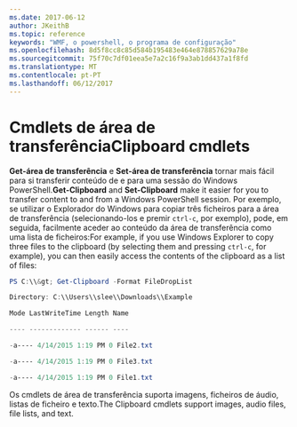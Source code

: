 ```yaml
---
ms.date: 2017-06-12
author: JKeithB
ms.topic: reference
keywords: "WMF, o powershell, o programa de configuração"
ms.openlocfilehash: 8d5f8cc8c85d584b195483e464e878857629a78e
ms.sourcegitcommit: 75f70c7df01eea5e7a2c16f9a3ab1dd437a1f8fd
ms.translationtype: MT
ms.contentlocale: pt-PT
ms.lasthandoff: 06/12/2017
---
```

# <a name="clipboard-cmdlets"></a><span data-ttu-id="35298-102">Cmdlets de área de transferência</span><span class="sxs-lookup"><span data-stu-id="35298-102">Clipboard cmdlets</span></span>
<span data-ttu-id="35298-103">**Get-área de transferência** e **Set-área de transferência** tornar mais fácil para si transferir conteúdo de e para uma sessão do Windows PowerShell.</span><span class="sxs-lookup"><span data-stu-id="35298-103">**Get-Clipboard** and **Set-Clipboard** make it easier for you to transfer content to and from a Windows PowerShell session.</span></span> <span data-ttu-id="35298-104">Por exemplo, se utilizar o Explorador do Windows para copiar três ficheiros para a área de transferência (selecionando-los e premir `ctrl-c`, por exemplo), pode, em seguida, facilmente aceder ao conteúdo da área de transferência como uma lista de ficheiros:</span><span class="sxs-lookup"><span data-stu-id="35298-104">For example, if you use Windows Explorer to copy three files to the clipboard (by selecting them and pressing `ctrl-c`, for example), you can then easily access the contents of the clipboard as a list of files:</span></span>

```powershell 
PS C:\\&gt; Get-Clipboard -Format FileDropList

Directory: C:\\Users\\slee\\Downloads\\Example

Mode LastWriteTime Length Name

---- ------------- ------ ----

-a---- 4/14/2015 1:19 PM 0 File2.txt

-a---- 4/14/2015 1:19 PM 0 File3.txt

-a---- 4/14/2015 1:19 PM 0 File1.txt
```


<span data-ttu-id="35298-105">Os cmdlets de área de transferência suporta imagens, ficheiros de áudio, listas de ficheiro e texto.</span><span class="sxs-lookup"><span data-stu-id="35298-105">The Clipboard cmdlets support images, audio files, file lists, and text.</span></span>

